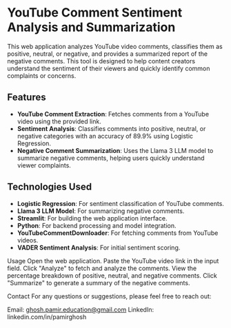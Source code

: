 # YouTube Comment Sentiment Analysis and Summarization

This web application analyzes YouTube video comments, classifies them as positive, neutral, or negative, and provides a summarized report of the negative comments. This tool is designed to help content creators understand the sentiment of their viewers and quickly identify common complaints or concerns.

## Features

- **YouTube Comment Extraction**: Fetches comments from a YouTube video using the provided link.
- **Sentiment Analysis**: Classifies comments into positive, neutral, or negative categories with an accuracy of 89.9% using Logistic Regression.
- **Negative Comment Summarization**: Uses the Llama 3 LLM model to summarize negative comments, helping users quickly understand viewer complaints.

## Technologies Used

- **Logistic Regression**: For sentiment classification of YouTube comments.
- **Llama 3 LLM Model**: For summarizing negative comments.
- **Streamlit**: For building the web application interface.
- **Python**: For backend processing and model integration.
- **YouTubeCommentDownloader**: For fetching comments from YouTube videos.
- **VADER Sentiment Analysis**: For initial sentiment scoring.

Usage
Open the web application.
Paste the YouTube video link in the input field.
Click "Analyze" to fetch and analyze the comments.
View the percentage breakdown of positive, neutral, and negative comments.
Click "Summarize" to generate a summary of the negative comments.


Contact
For any questions or suggestions, please feel free to reach out:

Email: ghosh.pamir.education@gmail.com
LinkedIn: linkedin.com/in/pamirghosh
